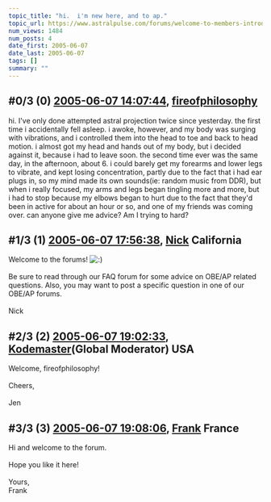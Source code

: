 ```yaml
---
topic_title: "hi.  i'm new here, and to ap."
topic_url: https://www.astralpulse.com/forums/welcome-to-members-introductions!/hi-i-m-new-here-and-to-ap
num_views: 1484
num_posts: 4
date_first: 2005-06-07
date_last: 2005-06-07
tags: []
summary: ""
---
```


## \#0/3 (0) [2005-06-07 14:07:44](https://www.astralpulse.com/forums/index.php?msg=165740), [fireofphilosophy](https://www.astralpulse.com/forums/profile/?u=9201)  ##
<section>
hi. I've only done attempted astral projection twice since yesterday. the first time i accidentally fell asleep. i awoke, however, and my body was surging with vibrations, and i controlled them into the head to toe and back to head motion. i almost got my head and hands out of my body, but i decided against it, because i had to leave soon. the second time ever was the same day, in the afternoon, about 6. i could barely get my forearms and lower legs to vibrate, and kept losing concentration, partly due to the fact that i had ear plugs in, so my mind made its own sounds(ie: random music from DDR), but when i really focused, my arms and legs began tingling more and more, but i had to stop because my elbows began to hurt due to the fact that they'd been in active for about an hour or so, and one of my friends was coming over. can anyone give me advice? Am I trying to hard?
</section>

## \#1/3 (1) [2005-06-07 17:56:38](https://www.astralpulse.com/forums/index.php?msg=165770), [Nick](https://www.astralpulse.com/forums/profile/?u=2080) California ##
<section>
Welcome to the forums!
<img alt=":)" class="smiley" src="https://www.astralpulse.com/forums/Smileys/fugue/smiley.png" title="Smiley"/>
<br>
<br>
Be sure to read through our FAQ forum for some advice on OBE/AP related questions. Also, you may want to post a specific question in one of our OBE/AP forums.
<br>
<br>
Nick
</section>

## \#2/3 (2) [2005-06-07 19:02:33](https://www.astralpulse.com/forums/index.php?msg=165778), [Kodemaster](https://www.astralpulse.com/forums/profile/?u=426)(Global Moderator) USA ##
<section>
Welcome, fireofphilosophy!
<br>
<br>
Cheers,
<br>
<br>
Jen
</section>

## \#3/3 (3) [2005-06-07 19:08:06](https://www.astralpulse.com/forums/index.php?msg=165780), [Frank](https://www.astralpulse.com/forums/profile/?u=359) France ##
<section>
Hi and welcome to the forum.
<br>
<br>
Hope you like it here!
<br>
<br>
Yours,
<br>
Frank
</section>